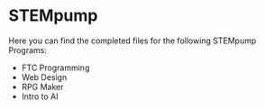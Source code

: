 # STEMpump
Here you can find the completed files for the following STEMpump Programs:

*   FTC Programming
*   Web Design
*   RPG Maker
*   Intro to AI
